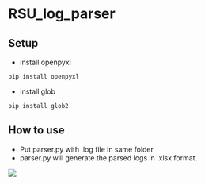 # RSU_log_parser
## Setup
* install openpyxl
```shell=
pip install openpyxl
```
* install glob
```shell=
pip install glob2
 ```
## How to use
* Put parser.py with .log file in same folder
* parser.py will generate the parsed logs in .xlsx format.


![](https://i.imgur.com/FqbdYdp.png)

